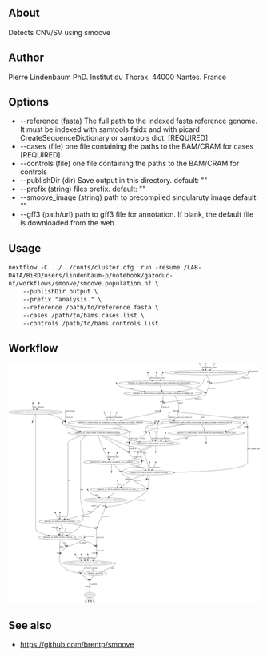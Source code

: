 
## About

Detects CNV/SV using smoove

## Author

Pierre Lindenbaum PhD. Institut du Thorax. 44000 Nantes. France

## Options

  * --reference (fasta) The full path to the indexed fasta reference genome. It must be indexed with samtools faidx and with picard CreateSequenceDictionary or samtools dict. [REQUIRED]
  * --cases (file) one file containing the paths to the BAM/CRAM for cases [REQUIRED]
  * --controls (file) one file containing the paths to the BAM/CRAM for controls
  * --publishDir (dir) Save output in this directory. default: ""
  * --prefix (string) files prefix. default: ""
  * --smoove_image (string) path to precompiled singularuty image default: ""
  * --gff3 (path/url) path to gff3 file for annotation. If blank, the default file is downloaded from the web.

## Usage

```
nextflow -C ../../confs/cluster.cfg  run -resume /LAB-DATA/BiRD/users/lindenbaum-p/notebook/gazoduc-nf/workflows/smoove/smoove.population.nf \
	--publishDir output \
	--prefix "analysis." \
	--reference /path/to/reference.fasta \
	--cases /path/to/bams.cases.list \
	--controls /path/to/bams.controls.list
```

## Workflow

![workflow](./workflow.svg)
  
## See also

  * https://github.com/brentp/smoove


